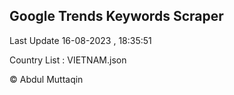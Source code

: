 

## Google Trends Keywords Scraper 
 
Last Update 16-08-2023 , 18:35:51

Country List :
VIETNAM.json



© Abdul Muttaqin 
